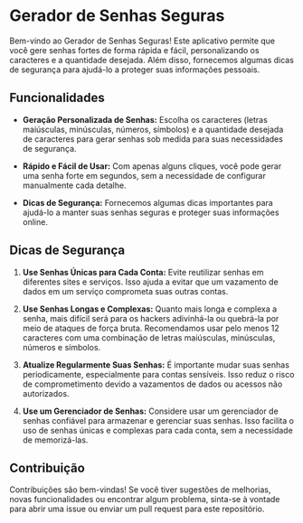 # Gerador de Senhas Seguras

Bem-vindo ao Gerador de Senhas Seguras! Este aplicativo permite que você gere senhas fortes de forma rápida e fácil, personalizando os caracteres e a quantidade desejada. Além disso, fornecemos algumas dicas de segurança para ajudá-lo a proteger suas informações pessoais.

## Funcionalidades

- **Geração Personalizada de Senhas:** Escolha os caracteres (letras maiúsculas, minúsculas, números, símbolos) e a quantidade desejada de caracteres para gerar senhas sob medida para suas necessidades de segurança.
  
- **Rápido e Fácil de Usar:** Com apenas alguns cliques, você pode gerar uma senha forte em segundos, sem a necessidade de configurar manualmente cada detalhe.

- **Dicas de Segurança:** Fornecemos algumas dicas importantes para ajudá-lo a manter suas senhas seguras e proteger suas informações online.

## Dicas de Segurança

1. **Use Senhas Únicas para Cada Conta:** Evite reutilizar senhas em diferentes sites e serviços. Isso ajuda a evitar que um vazamento de dados em um serviço comprometa suas outras contas.

2. **Use Senhas Longas e Complexas:** Quanto mais longa e complexa a senha, mais difícil será para os hackers adivinhá-la ou quebrá-la por meio de ataques de força bruta. Recomendamos usar pelo menos 12 caracteres com uma combinação de letras maiúsculas, minúsculas, números e símbolos.

3. **Atualize Regularmente Suas Senhas:** É importante mudar suas senhas periodicamente, especialmente para contas sensíveis. Isso reduz o risco de comprometimento devido a vazamentos de dados ou acessos não autorizados.

4. **Use um Gerenciador de Senhas:** Considere usar um gerenciador de senhas confiável para armazenar e gerenciar suas senhas. Isso facilita o uso de senhas únicas e complexas para cada conta, sem a necessidade de memorizá-las.

## Contribuição

Contribuições são bem-vindas! Se você tiver sugestões de melhorias, novas funcionalidades ou encontrar algum problema, sinta-se à vontade para abrir uma issue ou enviar um pull request para este repositório.
